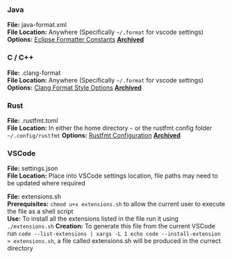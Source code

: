 ### Java

**File:** java-format.xml <br>
**File Location:** Anywhere (Specifically `~/.format` for vscode settings) <br>
**Options:** [Eclipse Formatter Constants](https://help.eclipse.org/latest/index.jsp?topic=%2Forg.eclipse.jdt.doc.isv%2Freference%2Fapi%2Forg%2Feclipse%2Fjdt%2Fcore%2Fformatter%2Fpackage-summary.html) [**Archived**](https://web.archive.org/web/20230416172329/https://help.eclipse.org/latest/index.jsp?topic=%2Forg.eclipse.jdt.doc.isv%2Freference%2Fapi%2Forg%2Feclipse%2Fjdt%2Fcore%2Fformatter%2Fpackage-summary.html)

### C / C++

**File:** .clang-format <br>
**File Location:** Anywhere (Specifically `~/.format` for vscode settings) <br>
**Options:** [Clang Format Style Options](https://clang.llvm.org/docs/ClangFormatStyleOptions.html) [**Archived**](https://web.archive.org/web/20230401042727/https://clang.llvm.org/docs/ClangFormatStyleOptions.html)

### Rust

**File:** .rustfmt.toml <br>
**File Location:** In either the home directory `~` or the rustfmt config folder `~/.config/rustfmt`
**Options:** [Rustfmt Configuration](https://rust-lang.github.io/rustfmt/?version=v1.5.1) [**Archived**](https://web.archive.org/web/20230416173244/https://rust-lang.github.io/rustfmt/)

### VSCode

**File:** settings.json <br>
**File Location:** Place into VSCode settings location, file paths may need to be updated where required

**File:** extensions.sh <br>
**Prerequisites:** `chmod u+x extensions.sh` to allow the current user to execute the file as a shell script <br>
**Use:** To install all the extensions listed in the file run it using `./extensions.sh`
**Creation:** To generate this file from the current VSCode run `code --list-extensions | xargs -L 1 echo code --install-extension > extensions.sh`, a file called extensions.sh will be produced in the currect directory